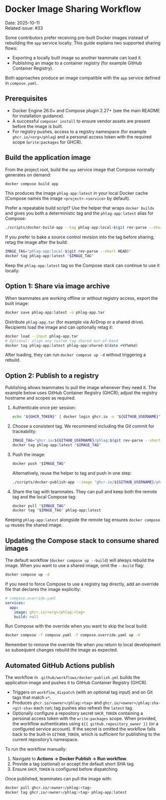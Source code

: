 # Docker Image Sharing Workflow

Date: 2025-10-11  
Related issue: #33

Some contributors prefer receiving pre-built Docker images instead of rebuilding the `app` service locally. This guide explains two supported sharing flows:

- Exporting a locally built image so another teammate can load it.
- Publishing an image to a container registry (for example GitHub Container Registry).

Both approaches produce an image compatible with the `app` service defined in `compose.yaml`.

## Prerequisites

- Docker Engine 26.0+ and Compose plugin 2.27+ (see the main README for installation guidance).
- A successful `composer install` to ensure vendor assets are present before the image is built.
- For registry pushes, access to a registry namespace (for example `ghcr.io/<org>/phlag`) and a personal access token with the required scope (`write:packages` for GHCR).

## Build the application image

From the project root, build the `app` service image that Compose normally generates on demand:

```bash
docker compose build app
```

This produces the image `phlag-app:latest` in your local Docker cache (Compose names the image `<project>-<service>` by default).

Prefer a repeatable build script? Use the helper that wraps `docker buildx` and gives you both a deterministic tag and the `phlag-app:latest` alias for Compose:

```bash
./scripts/docker-build-app --tag phlag-app:local-$(git rev-parse --short HEAD)
```

If you prefer to bake a source control revision into the tag before sharing, retag the image after the build:

```bash
IMAGE_TAG="phlag-app:local-$(git rev-parse --short HEAD)"
docker tag phlag-app:latest "$IMAGE_TAG"
```

Keep the `phlag-app:latest` tag so the Compose stack can continue to use it locally.

## Option 1: Share via image archive

When teammates are working offline or without registry access, export the built image:

```bash
docker save phlag-app:latest -o phlag-app.tar
```

Distribute `phlag-app.tar` (for example via AirDrop or a shared drive). Recipients load the image and can optionally retag it:

```bash
docker load --input phlag-app.tar
# Optional: align any custom tag shared out-of-band
docker tag phlag-app:latest phlag-app:shared-$(date +%Y%m%d)
```

After loading, they can run `docker compose up -d` without triggering a rebuild.

## Option 2: Publish to a registry

Publishing allows teammates to pull the image whenever they need it. The example below uses GitHub Container Registry (GHCR); adjust the registry hostname and scopes as required.

1. Authenticate once per session:

    ```bash
    echo "${GHCR_TOKEN}" | docker login ghcr.io -u "${GITHUB_USERNAME}" --password-stdin
    ```

2. Choose a consistent tag. We recommend including the Git commit for traceability:

    ```bash
    IMAGE_TAG="ghcr.io/${GITHUB_USERNAME}/phlag:$(git rev-parse --short HEAD)"
    docker tag phlag-app:latest "$IMAGE_TAG"
    ```

3. Push the image:

    ```bash
    docker push "$IMAGE_TAG"
    ```

    Alternatively, reuse the helper to tag and push in one step:

    ```bash
    ./scripts/docker-publish-app --image "ghcr.io/${GITHUB_USERNAME}/phlag" --tag "$(git rev-parse --short HEAD)" --latest
    ```

4. Share the tag with teammates. They can pull and keep both the remote tag and the local Compose tag:

    ```bash
    docker pull "$IMAGE_TAG"
    docker tag "$IMAGE_TAG" phlag-app:latest
    ```

Keeping `phlag-app:latest` alongside the remote tag ensures `docker compose up` reuses the shared image.

## Updating the Compose stack to consume shared images

The default workflow (`docker compose up --build`) will always rebuild the image. When you want to use a shared image, omit the `--build` flag:

```bash
docker compose up -d
```

If you need to force Compose to use a registry tag directly, add an override file that declares the image explicitly:

```yaml
# compose.override.yaml
services:
  app:
    image: ghcr.io/<org>/phlag:<tag>
    build: null
```

Run Compose with the override when you want to skip the local build:

```bash
docker compose -f compose.yaml -f compose.override.yaml up -d
```

Remember to remove the override file when you return to local development so subsequent changes rebuild the image as expected.

## Automated GitHub Actions publish

The workflow in `.github/workflows/docker-publish.yml` builds the application image and pushes it to GitHub Container Registry (GHCR).

- Triggers on `workflow_dispatch` (with an optional tag input) and on Git tags that match `v*`.
- Produces `ghcr.io/<owner>/phlag:<tag>` and `ghcr.io/<owner>/phlag:sha-<git-sha>` each run; tag pushes also refresh the `latest` tag.
- Optionally configure a repository secret `GHCR_TOKEN` containing a personal access token with the `write:packages` scope. When provided, the workflow authenticates using `${{ github.repository_owner }}` (or a configured service account). If the secret is omitted the workflow falls back to the built-in `GITHUB_TOKEN`, which is sufficient for publishing to the current repository’s namespace.

To run the workflow manually:

1. Navigate to **Actions → Docker Publish → Run workflow**.
2. Provide a tag (optional) or accept the default short SHA tag.
3. Ensure `GHCR_TOKEN` is configured before dispatching.

Once published, teammates can pull the image with:

```bash
docker pull ghcr.io/<owner>/phlag:<tag>
docker tag ghcr.io/<owner>/phlag:<tag> phlag-app:latest
```
